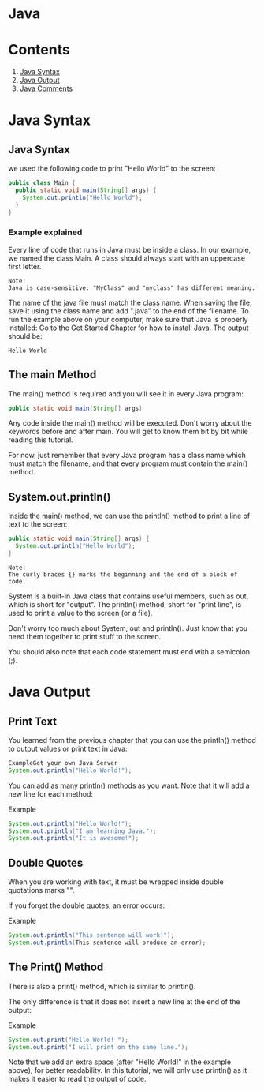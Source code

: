 <h1> Java</h1> 

<h1>Contents</h1>
<ol>
  <li><a href="#sec1">Java Syntax</a></li>
  <li><a href="#sec2">Java Output</a></li>
  <li><a href="#">Java Comments</a></li>
</ol>

<h1 id="sec1">Java Syntax</h1>
<p>
<h2> Java Syntax </h2>
we used the following code to print "Hello World" to the screen:

```java
public class Main {
  public static void main(String[] args) {
    System.out.println("Hello World");
  }
}
```

<h3>Example explained</h3>
Every line of code that runs in Java must be inside a class. In our example, we named the class Main. A class should always start with an uppercase first letter.

    Note:
    Java is case-sensitive: "MyClass" and "myclass" has different meaning.

The name of the java file must match the class name. When saving the file, save it using the class name and add ".java" to the end of the filename. To run the example above on your computer, make sure that Java is properly installed: Go to the Get Started Chapter for how to install Java. The output should be:

    Hello World

<h2>The main Method</h2>
The main() method is required and you will see it in every Java program:

```java
public static void main(String[] args)
```
Any code inside the main() method will be executed. Don't worry about the keywords before and after main. You will get to know them bit by bit while reading this tutorial.

For now, just remember that every Java program has a class name which must match the filename, and that every program must contain the main() method.

<h2>System.out.println()</h2>
Inside the main() method, we can use the println() method to print a line of text to the screen:

```java
public static void main(String[] args) {
  System.out.println("Hello World");
}
```

    Note: 
    The curly braces {} marks the beginning and the end of a block of code.

System is a built-in Java class that contains useful members, such as out, which is short for "output". The println() method, short for "print line", is used to print a value to the screen (or a file).

Don't worry too much about System, out and println(). Just know that you need them together to print stuff to the screen.

You should also note that each code statement must end with a semicolon (;).
</p>


<h1 id = "sec2">Java Output</h1>

<h2>Print Text</h2>
You learned from the previous chapter that you can use the println() method to output values or print text in Java:

```java
ExampleGet your own Java Server
System.out.println("Hello World!");
```

You can add as many println() methods as you want. Note that it will add a new line for each method:

Example

```java
System.out.println("Hello World!");
System.out.println("I am learning Java.");
System.out.println("It is awesome!");
```

<h2>Double Quotes</h2>
When you are working with text, it must be wrapped inside double quotations marks "".

If you forget the double quotes, an error occurs:

Example

```java
System.out.println("This sentence will work!");
System.out.println(This sentence will produce an error);
```

<h2>The Print() Method</h2>
There is also a print() method, which is similar to println().

The only difference is that it does not insert a new line at the end of the output:

Example

```java
System.out.print("Hello World! ");
System.out.print("I will print on the same line.");
```

Note that we add an extra space (after "Hello World!" in the example above), for better readability.
In this tutorial, we will only use println() as it makes it easier to read the output of code.